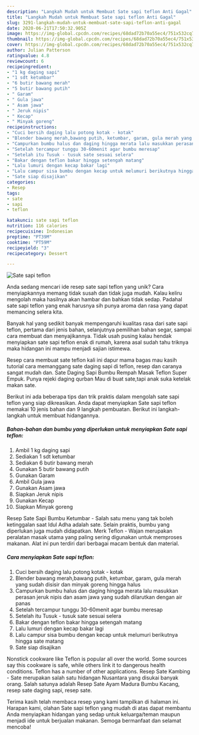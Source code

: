 ```yaml
---
description: "Langkah Mudah untuk Membuat Sate sapi teflon Anti Gagal"
title: "Langkah Mudah untuk Membuat Sate sapi teflon Anti Gagal"
slug: 3291-langkah-mudah-untuk-membuat-sate-sapi-teflon-anti-gagal
date: 2020-06-21T17:50:32.905Z
image: https://img-global.cpcdn.com/recipes/68dad72b70a55ec4/751x532cq70/sate-sapi-teflon-foto-resep-utama.jpg
thumbnail: https://img-global.cpcdn.com/recipes/68dad72b70a55ec4/751x532cq70/sate-sapi-teflon-foto-resep-utama.jpg
cover: https://img-global.cpcdn.com/recipes/68dad72b70a55ec4/751x532cq70/sate-sapi-teflon-foto-resep-utama.jpg
author: Julian Patterson
ratingvalue: 4.8
reviewcount: 6
recipeingredient:
- "1 kg daging sapi"
- "1 sdt ketumbar"
- "6 butir bawang merah"
- "5 butir bawang putih"
- " Garam"
- " Gula jawa"
- " Asam jawa"
- " Jeruk nipis"
- " Kecap"
- " Minyak goreng"
recipeinstructions:
- "Cuci bersih daging lalu potong kotak - kotak"
- "Blender bawang merah,bawang putih, ketumbar, garam, gula merah yang sudah disisir dan minyak goreng hingga halus"
- "Campurkan bumbu halus dan daging hingga merata lalu masukkan perasan jeruk nipis dan asam jawa yang sudah dilarutkan dengan air panas"
- "Setelah tercampur tunggu 30-60menit agar bumbu meresap"
- "Setelah itu Tusuk - tusuk sate sesuai selera"
- "Bakar dengan teflon bakar hingga setengah matang"
- "Lalu lumuri dengan kecap bakar lagi"
- "Lalu campur sisa bumbu dengan kecap untuk melumuri berikutnya hingga sate matang"
- "Sate siap disajikan"
categories:
- Resep
tags:
- sate
- sapi
- teflon

katakunci: sate sapi teflon 
nutrition: 116 calories
recipecuisine: Indonesian
preptime: "PT39M"
cooktime: "PT59M"
recipeyield: "3"
recipecategory: Dessert

---
```



![Sate sapi teflon](https://img-global.cpcdn.com/recipes/68dad72b70a55ec4/751x532cq70/sate-sapi-teflon-foto-resep-utama.jpg)

Anda sedang mencari ide resep sate sapi teflon yang unik? Cara menyiapkannya memang tidak susah dan tidak juga mudah. Kalau keliru mengolah maka hasilnya akan hambar dan bahkan tidak sedap. Padahal sate sapi teflon yang enak harusnya sih punya aroma dan rasa yang dapat memancing selera kita.

Banyak hal yang sedikit banyak mempengaruhi kualitas rasa dari sate sapi teflon, pertama dari jenis bahan, selanjutnya pemilihan bahan segar, sampai cara membuat dan menyajikannya. Tidak usah pusing kalau hendak menyiapkan sate sapi teflon enak di rumah, karena asal sudah tahu triknya maka hidangan ini mampu menjadi sajian istimewa.

Resep cara membuat sate teflon kali ini dapur mama bagas mau kasih tutorial cara memanggang sate daging sapi di teflon, resep dan caranya sangat mudah dan. Sate Daging Sapi Bumbu Rempah Masak Teflon Super Empuk. Punya rejeki daging qurban Mau di buat sate,tapi anak suka ketelak makan sate.


Berikut ini ada beberapa tips dan trik praktis dalam mengolah sate sapi teflon yang siap dikreasikan. Anda dapat menyiapkan Sate sapi teflon memakai 10 jenis bahan dan 9 langkah pembuatan. Berikut ini langkah-langkah untuk membuat hidangannya.

<!--inarticleads1-->

##### Bahan-bahan dan bumbu yang diperlukan untuk menyiapkan Sate sapi teflon:

1. Ambil 1 kg daging sapi
1. Sediakan 1 sdt ketumbar
1. Sediakan 6 butir bawang merah
1. Gunakan 5 butir bawang putih
1. Gunakan  Garam
1. Ambil  Gula jawa
1. Gunakan  Asam jawa
1. Siapkan  Jeruk nipis
1. Gunakan  Kecap
1. Siapkan  Minyak goreng


Resep Sate Sapi Bumbu Ketumbar - Salah satu menu yang tak boleh ketinggalan saat Idul Adha adalah sate. Selain praktis, bumbu yang diperlukan juga mudah didapatkan. Merk Teflon - Wajan merupakan peralatan masak utama yang paling sering digunakan untuk memproses makanan. Alat ini pun terdiri dari berbagai macam bentuk dan material. 

<!--inarticleads2-->

##### Cara menyiapkan Sate sapi teflon:

1. Cuci bersih daging lalu potong kotak - kotak
1. Blender bawang merah,bawang putih, ketumbar, garam, gula merah yang sudah disisir dan minyak goreng hingga halus
1. Campurkan bumbu halus dan daging hingga merata lalu masukkan perasan jeruk nipis dan asam jawa yang sudah dilarutkan dengan air panas
1. Setelah tercampur tunggu 30-60menit agar bumbu meresap
1. Setelah itu Tusuk - tusuk sate sesuai selera
1. Bakar dengan teflon bakar hingga setengah matang
1. Lalu lumuri dengan kecap bakar lagi
1. Lalu campur sisa bumbu dengan kecap untuk melumuri berikutnya hingga sate matang
1. Sate siap disajikan


Nonstick cookware like Teflon is popular all over the world. Some sources say this cookware is safe, while others link it to dangerous health conditions. Teflon has a number of other applications. Resep Sate Kambing - Sate merupakan salah satu hidangan Nusantara yang disukai banyak orang. Salah satunya adalah Resep Sate Ayam Madura Bumbu Kacang, resep sate daging sapi, resep sate. 

Terima kasih telah membaca resep yang kami tampilkan di halaman ini. Harapan kami, olahan Sate sapi teflon yang mudah di atas dapat membantu Anda menyiapkan hidangan yang sedap untuk keluarga/teman maupun menjadi ide untuk berjualan makanan. Semoga bermanfaat dan selamat mencoba!
